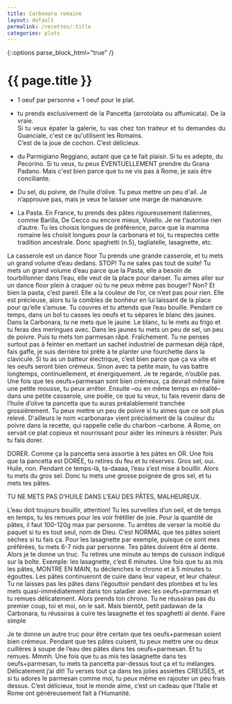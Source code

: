 ```yaml
---
title: Carbonara romaine
layout: default
permalink: /recettes/:title
categories: plats
---
```


{::options parse_block_html="true" /}

<div id="main" class='content'>

# {{ page.title }}

- 1 oeuf par personne + 1 oeuf pour le plat.

- <p align="justify"> tu prends exclusivement de la Pancetta (arrotolata ou affumicata). De la vraie.<br />
  Si tu veux épater la galerie, tu vas chez ton traiteur et tu demandes du Guanciale, c'est ce qu'utilisent les Romains.<br />
  C’est de la joue de cochon. C’est délicieux.</p>

- du Parmigiano Reggiano, autant que ça te fait plaisir. Si tu es adepte, du Pecorino. Si tu veux, tu peux ÉVENTUELLEMENT prendre du Grana Padano. Mais c'est bien parce que tu ne vis pas à Rome, je sais être conciliante.

- Du sel, du poivre, de l’huile d’olive. Tu peux mettre un peu d'ail. Je n’approuve pas, mais je veux te laisser une marge de manœuvre.

- La Pasta. En France, tu prends des pâtes rigoureusement italiennes, comme Barilla, De Cecco ou encore mieux, Voiello. Je ne t’autorise rien d’autre. Tu les choisis longues de préférence, parce que la mamma romaine les choisit longues pour la carbonara et toi, tu respectes cette tradition ancestrale. Donc spaghetti (n.5), tagliatelle, lasagnette, etc.

La casserole est un dance floor
Tu prends une grande casserole, et tu mets un grand volume d’eau dedans.
STOP! Tu ne sales pas tout de suite!
Tu mets un grand volume d’eau parce que la Pasta, elle a besoin de tourbillonner dans l’eau, elle veut de la place pour danser. Tu aimes aller sur un dance floor plein à craquer où tu ne peux même pas bouger? Non? Et bien la pasta, c’est pareil. Elle a la couleur de l’or, ce n’est pas pour rien. Elle est précieuse, alors tu la combles de bonheur en lui laissant de la place pour qu’elle s’amuse. Tu couvres et tu attends que l’eau bouille.
Pendant ce temps, dans un bol tu casses les oeufs et tu sépares le blanc des jaunes. Dans la Carbonara, tu ne mets que le jaune. Le blanc, tu le mets au frigo et tu feras des meringues avec. Dans les jaunes tu mets un peu de sel, un peu de poivre. Puis tu mets ton parmesan râpé. Fraîchement. Tu ne penses surtout pas à feinter en mettant un sachet industriel de parmesan déjà râpé, fais gaffe, je suis derrière toi prête à te planter une fourchette dans la clavicule.
Si tu as un batteur électrique, c’est bien parce que ça va vite et les oeufs seront bien crémeux. Sinon avec ta petite main, tu vas battre longtemps, continuellement, et énergiquement. Je te regarde, n’oublie pas. Une fois que tes oeufs+parmesan sont bien crémeux, ça devrait même faire une petite mousse, tu peux arrêter.
Ensuite –ou en même temps en réalité– dans une petite casserole, une poêle, ce que tu veux, tu fais revenir dans de l’huile d’olive ta pancetta que tu auras préalablement tranchée grossièrement. Tu peux mettre un peu de poivre si tu aimes que ce soit plus relevé. D'ailleurs le nom «carbonara» vient précisément de la couleur du poivre dans la recette, qui rappelle celle du charbon –carbone. A Rome, on servait ce plat copieux et nourrissant pour aider les mineurs à résister.
Puis tu fais dorer.

DORER.
Comme ça la pancetta sera assortie à tes pâtes en OR.
Une fois que ta pancetta est DORÉE, tu retires du feu et tu réserves.
Gros sel, oui. Huile, non.
Pendant ce temps-là, ta-daaaa, l’eau s’est mise à bouillir. Alors tu mets du gros sel.
Donc tu mets une grosse poignée de gros sel, et tu mets tes pâtes.

TU NE METS PAS D’HUILE DANS L’EAU DES PÂTES, MALHEUREUX.

L’eau doit toujours bouillir, attention! Tu les surveilles d’un oeil, et de temps en temps, tu les remues pour les voir frétiller de joie.
Pour la quantité de pâtes, il faut 100-120g max par personne. Tu arrêtes de verser la moitié du paquet si tu es tout seul, nom de Dieu. C’est NORMAL que tes pâtes soient sèches si tu fais ça. Pour les lasagnette par exemple, puisque ce sont mes préférées, tu mets 6-7 nids par personne.
Tes pâtes doivent être al dente.
Alors je te donne un truc. Tu retires une minute au temps de cuisson indiqué sur la boîte. Exemple: les lasagnette, c’est 6 minutes. Une fois que tu as mis les pâtes, MONTRE EN MAIN, tu déclenches le chrono et à 5 minutes tu égouttes. Les pâtes continueront de cuire dans leur vapeur, et leur chaleur. Tu ne laisses pas les pâtes dans l’égouttoir pendant des plombes et tu les mets quasi-immédiatement dans ton saladier avec les oeufs+parmesan et tu remues délicatement.
Alors prends ton chrono. Tu ne réussiras pas du premier coup, toi et moi, on le sait. Mais bientôt, petit padawan de la Carbonara, tu réussiras à cuire tes lasagnette et tes spaghetti al dente.
Faire simple

Je te donne un autre truc pour être certain que tes oeufs+parmesan soient bien crémeux. Pendant que tes pâtes cuisent, tu peux mettre une ou deux cuillères à soupe de l’eau des pâtes dans tes oeufs+parmesan. Et tu remues. Mmmh.
Une fois que tu as mis tes lasagnette dans tes oeufs+parmesan, tu mets ta pancetta par-dessus tout ça et tu mélanges. Délicatement j’ai dit!
Tu verses tout ça dans tes jolies assiettes CREUSES, et si tu adores le parmesan comme moi, tu peux même en rajouter un peu frais dessus.
C’est délicieux, tout le monde aime, c’est un cadeau que l’Italie et Rome ont généreusement fait à l’Humanité.

</div>